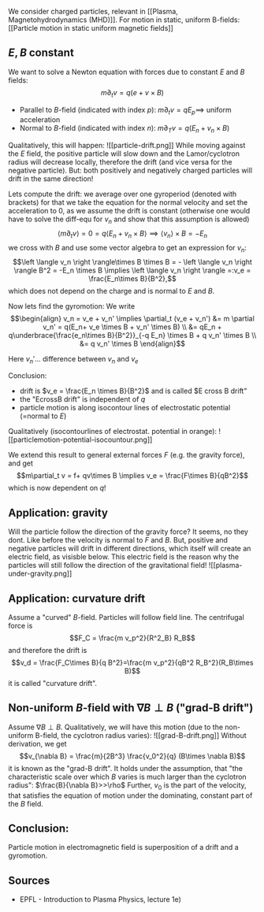 We consider charged particles, relevant in [[Plasma, Magnetohydrodynamics (MHD)]].
For motion in static, uniform B-fields: [[Particle motion in static uniform magnetic fields]]


## $E,B$ constant
We want to solve a Newton equation with forces due to constant $E$ and $B$ fields:$$m \partial_t v = q (e + v\times B)$$
- Parallel to $B$-field (indicated with index $p$): $m \partial_t v = qE_p \implies$ uniform acceleration
- Normal to $B$-field (indicated with index $n$): $m\partial_T v = q(E_n + v_n \times B )$ 

Qualitatively, this will happen:
![[particle-drift.png]]
While moving against the $E$ field, the positive particle will slow down and the Lamor/cyclotron radius will decrease locally, therefore the drift (and vice versa for the negative particle).
But: both positively and negatively charged particles will drift in the same direction!

Lets compute the drift: we average over one gyroperiod (denoted with brackets)
for that we take the equation for the normal velocity and set the acceleration to $0$, as we assume the drift is constant (otherwise one would have to solve the diff-equ for $v_n$ and show that this assumption is allowed)
$$\left \langle m \partial_t v \right \rangle = 0 = q \left \langle E_n + v_n \times B  \right \rangle \implies \left \langle v_n \right \rangle\times B = -E_n$$
we cross with $B$ and use some vector algebra to get an expression for $v_n$:
$$\left \langle v_n \right \rangle\times B \times B = - \left \langle v_n \right \rangle B^2 = -E_n \times B \implies \left \langle v_n \right \rangle =:v_e = \frac{E_n\times B}{B^2},$$
which does not depend on the charge and is normal to $E$ and $B$.

Now lets find the gyromotion:
We write
$$\begin{align}
    v_n = v_e + v_n' \implies \partial_t (v_e + v_n') &= m \partial v_n' = q(E_n+ v_e \times B + v_n' \times B) \\
    &= qE_n + q\underbrace{\frac{e_n\times B}{B^2}}_{-q E_n} \times B + q v_n' \times B \\
    &= q v_n' \times B
\end{align}$$

Here $v_n'$... difference between $v_n$ and $v_e$

Conclusion:
- drift is $v_e = \frac{E_n \times B}{B^2}$ and is called $E cross B drift"
- the "EcrossB drift" is independent of $q$
- particle motion is along isocontour lines of electrostatic potential (=normal to $E$)

Qualitatively (isocontourlines of electrostat. potential in orange):
![[particlemotion-potential-isocountour.png]]

We extend this result to general external forces $F$ (e.g. the gravity force), and get $$m\partial_t v = f+ qv\times B \implies v_e = \frac{F\times B}{qB^2}$$ which is now dependent on $q$!


## Application: gravity
Will the particle follow the direction of the gravity force? 
It seems, no they dont. Like before the velocity is normal to $F$ and $B$. But, positive and negative particles will drift in different directions, which itself will create an electric field, as visisble below. This electric field is the reason why the particles will still follow the direction of the gravitational field!
![[plasma-under-gravity.png]]
## Application: curvature drift
Assume a "curved" $B$-field. Particles will follow field line. The centrifugal force is $$F_C = \frac{m v_p^2}{R^2_B} R_B$$ and therefore the drift is $$v_d = \frac{F_C\times B}{q B^2}=\frac{m v_p^2}{qB^2 R_B^2}(R_B\times B)$$ it is called "curvature drift".



## Non-uniform $B$-field with $\nabla B \perp B$ ("grad-B drift")
Assume $\nabla B \perp B$. 
Qualitatively, we will have this motion (due to the non-uniform B-field, the cyclotron radius varies):
![[grad-B-drift.png]]
Without derivation, we get $$v_{\nabla B} = \frac{m}{2B^3} \frac{v_0^2}{q} (B\times \nabla B)$$ it is known as the "grad-B drift".
It holds under the assumption, that "the characteristic scale over which $B$ varies is much larger than the cyclotron radius": $\frac{B}{\nabla B}>>\rho$
Further, $v_0$ is the part of the velocity, that satisfies the equation of motion under the dominating, constant part of the $B$ field.


## Conclusion:
Particle motion in electromagnetic field is superposition of a drift and a gyromotion.


## Sources
- EPFL - Introduction to Plasma Physics, lecture 1e)